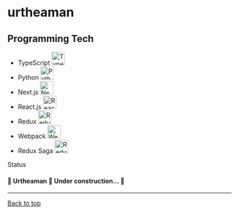 <div id="top"> 
  <h1>urtheaman</h1>
</div>

<h2>Programming Tech</h2>
<ul>
<li>
  TypeScript
  <img alt="TypeScript" title="TypeScript" width="30" height="30" src="https://cdn-images-1.medium.com/max/1200/1*mn6bOs7s6Qbao15PMNRyOA.png">
</li>
<li>
Python
  <img alt="Python" title="Python" width="30" height="30" src="https://th.bing.com/th/id/OIP.5kvpxVbWPk7jHs3psz0BowHaGf?pid=ImgDet&rs=1">
  </li>
  <li>
  Next.js
  <img alt="Next" width="30" height="30" title="Next" src="https://cdn.auth0.com/blog/next3/logo.png">
  </li>
  <li>
  React.js
  <img alt="React" title="React" width="30" height="30" src="https://th.bing.com/th/id/R.f81a6f373c244b1f70f4b7402b5ab372?rik=rbXh4ieLuKt%2bmA&riu=http%3a%2f%2flogos-download.com%2fwp-content%2fuploads%2f2016%2f09%2fReact_logo_logotype_emblem.png&ehk=QhGOkKcUKCU7FBQgHOajOiJqJBACUTD2Ni6LsfqzCEA%3d&risl=&pid=ImgRaw&r=0">
  </li>
  <li>
  Redux
  <img alt="Redux" title="Redux" width="30" height="30" src="https://careers.veepee.com/wp-content/uploads/TECHNO_Redux-Logo.png">
  </li>
  <li>
  Webpack
  <img alt="Webpack" title="Webpack" width="30" height="30" src="https://raw.githubusercontent.com/webpack/media/master/logo/icon-square-big.png">
  </li>
  <li>
  Redux Saga
  <img alt="Redux Saga" title="Redux Saga" width="30" height="30" src="https://cdn.freebiesupply.com/logos/large/2x/redux-saga-logo-png-transparent.png">
</li>
</ul>

Status

<h4>
	🚧  Urtheaman 🚀 Under construction...  🚧
</h4>

<hr>
<a href="#top">Back to top</a>
